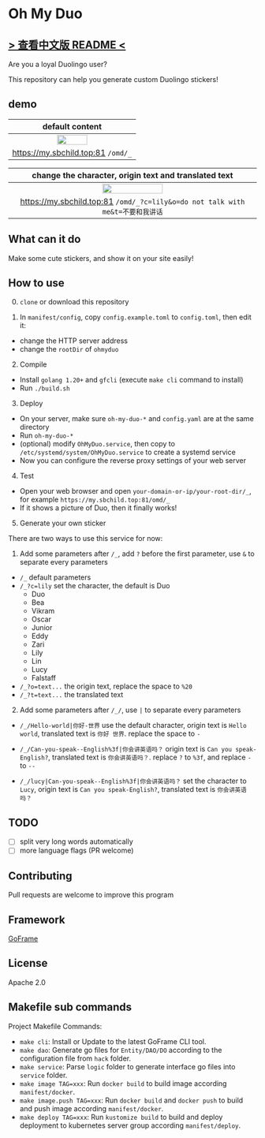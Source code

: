 # Oh My Duo

## [> 查看中文版 README <](../../README.MD)

Are you a loyal Duolingo user?

This repository can help you generate custom Duolingo stickers!

## demo

|                           default content                            |
| :------------------------------------------------------------------: |
| <img src="https://my.sbchild.top:81/omd/_?x=fj32j340if" width="50%"> |
|                  https://my.sbchild.top:81 `/omd/_`                  |

|                                  change the character, origin text and translated text                                   |
| :----------------------------------------------------------------------------------------------------------------------: |
| <img src="https://my.sbchild.top:81/omd/_?c=lily&o=do%20not%20talk%20with%20me&t=不要和我讲话&x=fyufyudtry" width="50%"> |
|                      https://my.sbchild.top:81 `/omd/_?c=lily&o=do not talk with me&t=不要和我讲话`                      |

## What can it do

Make some cute stickers, and show it on your site easily!

## How to use

0. `clone` or download this repository

1. In `manifest/config`, copy `config.example.toml` to `config.toml`, then edit it:

- change the HTTP server address
- change the `rootDir` of `ohmyduo`

2. Compile

- Install `golang 1.20+` and `gfcli` (execute `make cli` command to install)
- Run `./build.sh`

3. Deploy

- On your server, make sure `oh-my-duo-*` and `config.yaml` are at the same directory
- Run `oh-my-duo-*`
- (optional) modify `OhMyDuo.service`, then copy to `/etc/systemd/system/OhMyDuo.service` to create a systemd service
- Now you can configure the reverse proxy settings of your web server

4. Test

- Open your web browser and open `your-domain-or-ip/your-root-dir/_`, for example `https://my.sbchild.top:81/omd/_`
- If it shows a picture of Duo, then it finally works!

5. Generate your own sticker

There are two ways to use this service for now:

1. Add some parameters after `/_`, add `?` before the first parameter, use `&` to separate every parameters

- `/_` default parameters
- `/_?c=lily` set the character, the default is Duo
  - Duo
  - Bea
  - Vikram
  - Oscar
  - Junior
  - Eddy
  - Zari
  - Lily
  - Lin
  - Lucy
  - Falstaff
- `/_?o=text...` the origin text, replace the space to `%20`
- `/_?t=text...` the translated text

2. Add some parameters after `/_/`, use `|` to separate every parameters

- `/_/Hello-world|你好-世界` use the default character, origin text is `Hello world`, translated text is `你好 世界`. replace the space to `-`

- `/_/Can-you-speak--English%3f|你会讲英语吗？` origin text is `Can you speak-English?`, translated text is `你会讲英语吗？`. replace `?` to `%3f`, and replace `-` to `--`

- `/_/lucy|Can-you-speak--English%3f|你会讲英语吗？` set the character to `Lucy`, origin text is `Can you speak-English?`, translated text is `你会讲英语吗？`

## TODO

- [ ] split very long words automatically
- [ ] more language flags (PR welcome)

## Contributing

Pull requests are welcome to improve this program

## Framework

[GoFrame](https://goframe.org)

## License

Apache 2.0

## Makefile sub commands

Project Makefile Commands:

- `make cli`: Install or Update to the latest GoFrame CLI tool.
- `make dao`: Generate go files for `Entity/DAO/DO` according to the configuration file from `hack` folder.
- `make service`: Parse `logic` folder to generate interface go files into `service` folder.
- `make image TAG=xxx`: Run `docker build` to build image according `manifest/docker`.
- `make image.push TAG=xxx`: Run `docker build` and `docker push` to build and push image according `manifest/docker`.
- `make deploy TAG=xxx`: Run `kustomize build` to build and deploy deployment to kubernetes server group according `manifest/deploy`.
